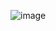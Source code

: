 
![image](https://github.com/belyavtsevrs/Filmorate/assets/122114112/82886241-04ae-44a8-b797-074e68d33c40)

